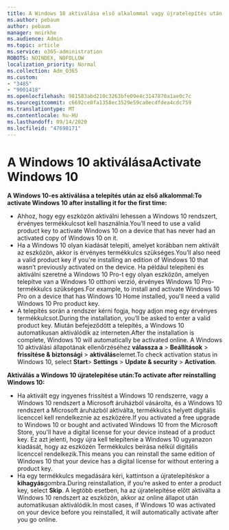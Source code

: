 ```yaml
---
title: A Windows 10 aktiválása első alkalommal vagy újratelepítés után
ms.author: pebaum
author: pebaum
manager: mnirkhe
ms.audience: Admin
ms.topic: article
ms.service: o365-administration
ROBOTS: NOINDEX, NOFOLLOW
localization_priority: Normal
ms.collection: Adm_O365
ms.custom:
- "3485"
- "9001418"
ms.openlocfilehash: 981583abd210c3263bfe09e4c3147870a1ae0c7c
ms.sourcegitcommit: c6692ce0fa1358ec3529e59ca0ecdfdea4cdc759
ms.translationtype: MT
ms.contentlocale: hu-HU
ms.lasthandoff: 09/14/2020
ms.locfileid: "47698171"
---
```

# <a name="activate-windows-10"></a><span data-ttu-id="c9928-102">A Windows 10 aktiválása</span><span class="sxs-lookup"><span data-stu-id="c9928-102">Activate Windows 10</span></span>

<span data-ttu-id="c9928-103">**A Windows 10-es aktiválása a telepítés után az első alkalommal:**</span><span class="sxs-lookup"><span data-stu-id="c9928-103">**To activate Windows 10 after installing it for the first time:**</span></span>

- <span data-ttu-id="c9928-104">Ahhoz, hogy egy eszközön aktiválni lehessen a Windows 10 rendszert, érvényes termékkulcsot kell használnia.</span><span class="sxs-lookup"><span data-stu-id="c9928-104">You’ll need to use a valid product key to activate Windows 10 on a device that has never had an activated copy of Windows 10 on it.</span></span>
- <span data-ttu-id="c9928-105">Ha a Windows 10 olyan kiadását telepíti, amelyet korábban nem aktivált az eszközön, akkor is érvényes termékkulcs szükséges.</span><span class="sxs-lookup"><span data-stu-id="c9928-105">You’ll also need a valid product key if you're installing an edition of Windows 10 that wasn’t previously activated on the device.</span></span> <span data-ttu-id="c9928-106">Ha például telepíteni és aktiválni szeretné a Windows 10 Pro-t egy olyan eszközön, amelyen telepítve van a Windows 10 otthoni verzió, érvényes Windows 10 Pro-termékkulcs szükséges.</span><span class="sxs-lookup"><span data-stu-id="c9928-106">For example, to install and activate Windows 10 Pro on a device that has Windows 10 Home installed, you'll need a valid Windows 10 Pro product key.</span></span>
- <span data-ttu-id="c9928-107">A telepítés során a rendszer kérni fogja, hogy adjon meg egy érvényes termékkulcsot.</span><span class="sxs-lookup"><span data-stu-id="c9928-107">During the installation, you’ll be asked to enter a valid product key.</span></span> <span data-ttu-id="c9928-108">Miután befejeződött a telepítés, a Windows 10 automatikusan aktiválódik az interneten.</span><span class="sxs-lookup"><span data-stu-id="c9928-108">After the installation is complete, Windows 10 will automatically be activated online.</span></span> <span data-ttu-id="c9928-109">A Windows 10 aktiválási állapotának ellenőrzéséhez **válassza a** >  **Beállítások**  >  **frissítése & biztonsági**  >  **aktiválás**elemet.</span><span class="sxs-lookup"><span data-stu-id="c9928-109">To check activation status in Windows 10, select **Start**> **Settings** > **Update & security** > **Activation**.</span></span>

<span data-ttu-id="c9928-110">**Aktiválás a Windows 10 újratelepítése után:**</span><span class="sxs-lookup"><span data-stu-id="c9928-110">**To activate after reinstalling Windows 10:**</span></span>

- <span data-ttu-id="c9928-111">Ha aktivált egy ingyenes frissítést a Windows 10 rendszerre, vagy a Windows 10 rendszert a Microsoft áruházból vásárolta, és a Windows 10 rendszert a Microsoft áruházból aktiválta, termékkulcs helyett digitális licenccel kell rendelkeznie az eszközére.</span><span class="sxs-lookup"><span data-stu-id="c9928-111">If you activated a free upgrade to Windows 10 or bought and activated Windows 10 from the Microsoft Store, you'll have a digital license for your device instead of a product key.</span></span> <span data-ttu-id="c9928-112">Ez azt jelenti, hogy újra kell telepítenie a Windows 10 ugyanazon kiadását, hogy az eszközén Termékkulcs beírása nélkül digitális licenccel rendelkezik.</span><span class="sxs-lookup"><span data-stu-id="c9928-112">This means you can reinstall the same edition of Windows 10 that your device has a digital license for without entering a product key.</span></span>
- <span data-ttu-id="c9928-113">Ha egy termékkulcs megadására kéri, kattintson a újratelepítéskor a **kihagyás**gombra.</span><span class="sxs-lookup"><span data-stu-id="c9928-113">During reinstallation, if you’re asked to enter a product key, select **Skip**.</span></span> <span data-ttu-id="c9928-114">A legtöbb esetben, ha az újratelepítése előtt aktiválta a Windows 10 rendszert az eszközön, akkor az online állapot után automatikusan aktiválódik.</span><span class="sxs-lookup"><span data-stu-id="c9928-114">In most cases, if Windows 10 was activated on your device before you reinstalled, it will automatically activate after you go online.</span></span>
